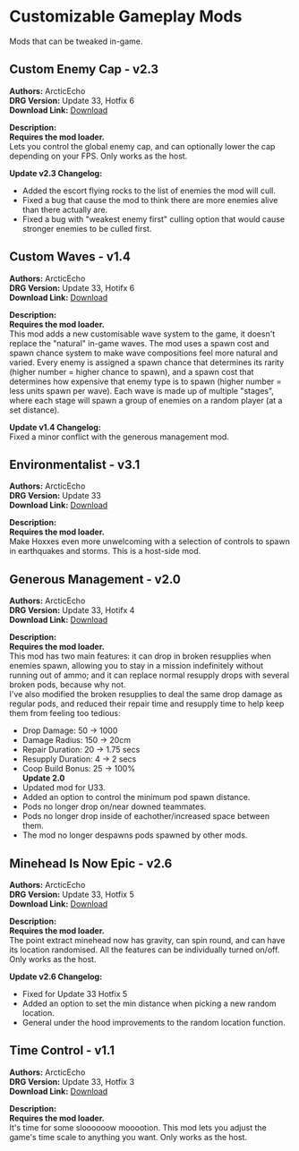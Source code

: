 # Customizable Gameplay Mods

Mods that can be tweaked in-game.

<!-- mod list -->

## Custom Enemy Cap - v2.3
**Authors:** ArcticEcho  
**DRG Version:** Update 33, Hotfix 6  
**Download Link:** [Download](https://github.com/ArcticEcho/DRG-Mods/raw/338c8a1633fd08371cf0a0c69e4d943c27f27c7b/Gameplay/Customizable%20tweaks/Custom%20Enemy%20Cap%20-%20V2.3%20_P.pak)  

**Description:**  
**Requires the mod loader.**  
Lets you control the global enemy cap, and can optionally lower the cap depending on your FPS. Only works as the host.

**Update v2.3 Changelog:**  
- Added the escort flying rocks to the list of enemies the mod will cull.  
 - Fixed a bug that cause the mod to think there are more enemies alive than there actually are.  
 - Fixed a bug with "weakest enemy first" culling option that would cause stronger enemies to be culled first.

## Custom Waves - v1.4
**Authors:** ArcticEcho  
**DRG Version:** Update 33, Hotifx 6  
**Download Link:** [Download](https://github.com/ArcticEcho/DRG-Mods/raw/a822a01a4174c1de2f511549a34eedcf26093bbe/Gameplay/Customizable%20tweaks/Custom%20Waves%20-%20V1.4%20_P.pak)  

**Description:**  
**Requires the mod loader.**  
This mod adds a new customisable wave system to the game, it doesn't replace the "natural" in-game waves. The mod uses a spawn cost and spawn chance system to make wave compositions feel more natural and varied. Every enemy is assigned a spawn chance that determines its rarity (higher number = higher chance to spawn), and a spawn cost that determines how expensive that enemy type is to spawn (higher number = less units spawn per wave). Each wave is made up of multiple "stages", where each stage will spawn a group of enemies on a random player (at a set distance).

**Update v1.4 Changelog:**  
Fixed a minor conflict with the generous management mod.

## Environmentalist - v3.1
**Authors:** ArcticEcho  
**DRG Version:** Update 33  
**Download Link:** [Download](https://github.com/ArcticEcho/DRG-Mods/raw/6450d4296b8ff471c1535a452545520018ad3a7a/Gameplay/Customizable%20tweaks/Environmentalist%20-%20V3.1%20_P.pak)  

**Description:**  
**Requires the mod loader.**  
Make Hoxxes even more unwelcoming with a selection of controls to spawn in earthquakes and storms. This is a host-side mod.

## Generous Management - v2.0
**Authors:** ArcticEcho  
**DRG Version:** Update 33, Hotifx 4  
**Download Link:** [Download](https://github.com/ArcticEcho/DRG-Mods/raw/98eebae77830a1d2edf4515d13eb6bc1b8a31b4a/Gameplay/Customizable%20tweaks/Generous%20Management%20-%20V2.0%20_P.pak)  

**Description:**  
**Requires the mod loader.**  
This mod has two main features: it can drop in broken resupplies when enemies spawn, allowing you to stay in a mission indefinitely without running out of ammo; and it can replace normal resupply drops with several broken pods, because why not.  
I've also modified the broken resupplies to deal the same drop damage as regular pods, and reduced their repair time and resupply time to help keep them from feeling too tedious:  
 - Drop Damage: 50 -> 1000  
 - Damage Radius: 150 -> 20cm  
 - Repair Duration: 20 -> 1.75 secs  
 - Resupply Duration: 4 -> 2 secs  
 - Coop Build Bonus: 25 -> 100%  
**Update 2.0**  
 - Updated mod for U33.  
 - Added an option to control the minimum pod spawn distance.  
 - Pods no longer drop on/near downed teammates.  
 - Pods no longer drop inside of eachother/increased space between them.  
 - The mod no longer despawns pods spawned by other mods.

## Minehead Is Now Epic - v2.6
**Authors:** ArcticEcho  
**DRG Version:** Update 33, Hotfix 5  
**Download Link:** [Download](https://github.com/ArcticEcho/DRG-Mods/raw/a94cdc7531a10082e71b1a2b6750078d91c3774b/Gameplay/Customizable%20tweaks/Minehead%20Is%20Now%20Epic%20-%20V2.6%20_P.pak)  

**Description:**  
**Requires the mod loader.**  
The point extract minehead now has gravity, can spin round, and can have its location randomised. All the features can be individually turned on/off. Only works as the host.

**Update v2.6 Changelog:**  
- Fixed for Update 33 Hotfix 5  
 - Added an option to set the min distance when picking a new random location.  
 - General under the hood improvements to the random location function.

## Time Control - v1.1
**Authors:** ArcticEcho  
**DRG Version:** Update 33, Hotfix 3  
**Download Link:** [Download](https://github.com/ArcticEcho/DRG-Mods/raw/ed94f652e2686192bf7fa02c235e3402e8d60b4a/Gameplay/Customizable%20tweaks/Time%20Control%20-%20V1.1%20_P.pak)  

**Description:**  
**Requires the mod loader.**  
It's time for some sloooooow mooootion. This mod lets you adjust the game's time scale to anything you want. Only works as the host.